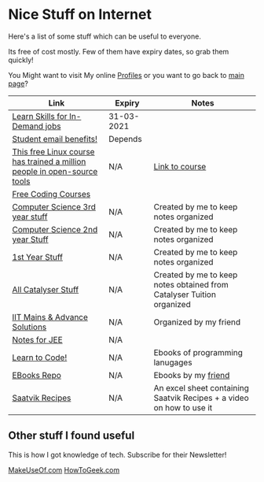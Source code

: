 

# Nice Stuff on Internet

Here's a list of some stuff which can be useful to everyone.

Its free of cost mostly. Few of them have expiry dates, so grab them quickly!

You Might want to visit My online [Profiles](Myself_On_internet.md) or you want to go back to [main page](README.md)?

| Link                                                                                               | Expiry     | Notes                                                                 |
| -------------------------------------------------------------------------------------------------- | ---------- | --------------------------------------------------------------------- |
| [Learn Skills for In-Demand jobs](https://bit.ly/30biXpr)                                          | 31-03-2021 |                                                                       |
| [Student email benefits!](https://bit.ly/2S4A3AG)                                                  | Depends    |                                                                       |
| [This free Linux course has trained a million people in open-source tools](https://tek.io/3cHmNf8) | N/A        | [Link to course](https://bit.ly/33aSZEh)                              |
| [Free Coding Courses](http://bit.ly/FreeCodingCourses)                                             |            |                                                                       |
| [Computer Science 3rd year stuff](https://bit.ly/CS3rdYR)                                          | N/A        | Created by me to keep notes organized                                 |
| [Computer Science 2nd year Stuff](http://bit.ly/CS2ndYR)                                           | N/A        | Created by me to keep notes organized                                 |
| [1st Year Stuff](http://bit.ly/clgstuff)                                                           | N/A        | Created by me to keep notes organized                                 |
| [All Catalyser Stuff](http://bit.ly/AllCatStff)                                                    | N/A        | Created by me to keep notes obtained from Catalyser Tuition organized |
| [IIT Mains & Advance Solutions](http://bit.ly/MnAndAdvSoln)                                        | N/A        | Organized by my friend                                                |
| [Notes for JEE](http://bit.ly/NotesForJEE)                                                         | N/A        |                                                                       |
| [Learn to Code!](http://bit.ly/lrn2cde)                                                            | N/A        | Ebooks of programming lanugages                                       |
| [EBooks Repo](http://bit.ly/EBOOKSbyRAaETH)                                                        | N/A        | Ebooks by my [friend](https://github.com/RootAndroid58)               |
| [Saatvik Recipes](https://bit.ly/recipemaster)                                                     | N/A        | An excel sheet containing Saatvik Recipes + a video on how to use it  |

## Other stuff I found useful

This is how I got knowledge of tech. Subscribe for their Newsletter!

[MakeUseOf.com](https://www.makeuseof.com/subscribe/)
[HowToGeek.com](https://www.howtogeek.com/)
